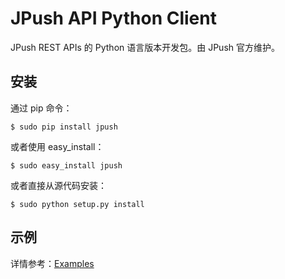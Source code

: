 # JPush API Python Client

JPush REST APIs 的 Python 语言版本开发包。由 JPush 官方维护。

## 安装

通过 pip 命令：

    $ sudo pip install jpush

或者使用 easy_install：

    $ sudo easy_install jpush

或者直接从源代码安装：

    $ sudo python setup.py install

## 示例

详情参考：[Examples](https://github.com/jpush/jpush-api-python-client/blob/master/examples)

